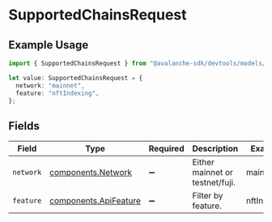 # SupportedChainsRequest

## Example Usage

```typescript
import { SupportedChainsRequest } from "@avalanche-sdk/devtools/models/operations";

let value: SupportedChainsRequest = {
  network: "mainnet",
  feature: "nftIndexing",
};
```

## Fields

| Field                                                          | Type                                                           | Required                                                       | Description                                                    | Example                                                        |
| -------------------------------------------------------------- | -------------------------------------------------------------- | -------------------------------------------------------------- | -------------------------------------------------------------- | -------------------------------------------------------------- |
| `network`                                                      | [components.Network](../../models/components/network.md)       | :heavy_minus_sign:                                             | Either mainnet or testnet/fuji.                                | mainnet                                                        |
| `feature`                                                      | [components.ApiFeature](../../models/components/apifeature.md) | :heavy_minus_sign:                                             | Filter by feature.                                             | nftIndexing                                                    |